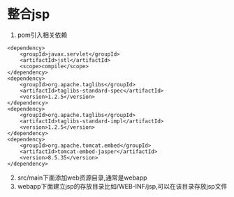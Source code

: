 # 整合jsp
1. pom引入相关依赖
```
<dependency>
    <groupId>javax.servlet</groupId>
    <artifactId>jstl</artifactId>
    <scope>compile</scope>
</dependency>
<dependency>
    <groupId>org.apache.taglibs</groupId>
    <artifactId>taglibs-standard-spec</artifactId>
    <version>1.2.5</version>
</dependency>
<dependency>
    <groupId>org.apache.taglibs</groupId>
    <artifactId>taglibs-standard-impl</artifactId>
    <version>1.2.5</version>
</dependency>
<dependency>
    <groupId>org.apache.tomcat.embed</groupId>
    <artifactId>tomcat-embed-jasper</artifactId>
    <version>8.5.35</version>
</dependency>
```
2. src/main下面添加web资源目录,通常是webapp 
3. webapp下面建立jsp的存放目录比如/WEB-INF/jsp,可以在该目录存放jsp文件
